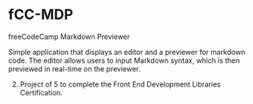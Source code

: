 # fCC-MDP

freeCodeCamp Markdown Previewer

Simple application that displays an editor and a previewer for markdown code. The editor allows users to input Markdown syntax, which is then previewed in real-time on the previewer.

2. Project of 5 to complete the Front End Development Libraries Certification.
